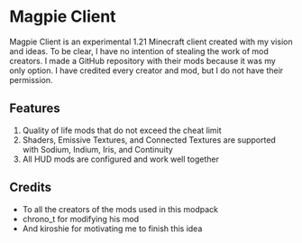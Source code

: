 # Magpie Client
Magpie Client is an experimental 1.21 Minecraft client created with my vision and ideas. To be clear, I have no intention of stealing the work of mod creators. I made a GitHub repository with their mods because it was my only option. I have credited every creator and mod, but I do not have their permission.

## Features
1. Quality of life mods that do not exceed the cheat limit
2. Shaders, Emissive Textures, and Connected Textures are supported with Sodium, Indium, Iris, and Continuity
3. All HUD mods are configured and work well together

## Credits
- To all the creators of the mods used in this modpack
- chrono_t for modifying his mod
- And kiroshie for motivating me to finish this idea
